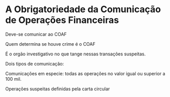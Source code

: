 # A Obrigatoriedade da Comunicação de Operações Financeiras

Deve-se comunicar ao COAF

Quem determina se houve crime é o COAF

É o orgão investigativo no que tange nessas transações suspeitas.

Dois tipos de comunicação:

Comunicações em especie: todas as operações no valor igual ou superior a 100 mil.
 
Operações suspeitas definidas pela carta circular